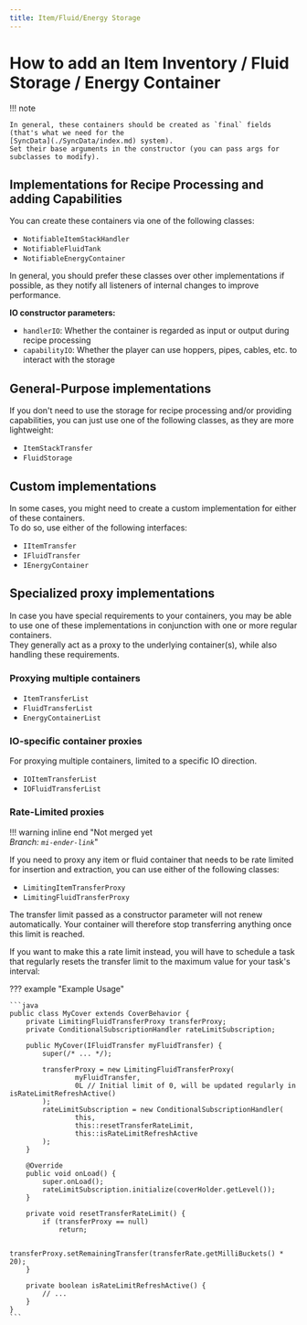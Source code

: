 ```yaml
---
title: Item/Fluid/Energy Storage
---
```



# How to add an Item Inventory / Fluid Storage / Energy Container

!!! note

    In general, these containers should be created as `final` fields (that's what we need for the
    [SyncData](./SyncData/index.md) system).  
    Set their base arguments in the constructor (you can pass args for subclasses to modify).


## Implementations for Recipe Processing and adding Capabilities

You can create these containers via one of the following classes:

- `NotifiableItemStackHandler`
- `NotifiableFluidTank`
- `NotifiableEnergyContainer`

In general, you should prefer these classes over other implementations if possible, as they notify all listeners
of internal changes to improve performance.

**IO constructor parameters:**

- `handlerIO`: Whether the container is regarded as input or output during recipe processing
- `capabilityIO`: Whether the player can use hoppers, pipes, cables, etc. to interact with the storage


## General-Purpose implementations

If you don't need to use the storage for recipe processing and/or providing capabilities, you can just use one of the
following classes, as they are more lightweight:

- `ItemStackTransfer`
- `FluidStorage`


## Custom implementations

In some cases, you might need to create a custom implementation for either of these containers.  
To do so, use either of the following interfaces:

- `IItemTransfer`
- `IFluidTransfer`
- `IEnergyContainer`


## Specialized proxy implementations

In case you have special requirements to your containers, you may be able to use one of these implementations in
conjunction with one or more regular containers.  
They generally act as a proxy to the underlying container(s), while also handling these requirements.


### Proxying multiple containers

- `ItemTransferList`
- `FluidTransferList`
- `EnergyContainerList`


### IO-specific container proxies

For proxying multiple containers, limited to a specific IO direction.

- `IOItemTransferList`
- `IOFluidTransferList`  


### Rate-Limited proxies

!!! warning inline end "Not merged yet<br>_Branch: `mi-ender-link`_"

If you need to proxy any item or fluid container that needs to be rate limited for insertion and extraction, you can
use either of the following classes:

- `LimitingItemTransferProxy`
- `LimitingFluidTransferProxy`

The transfer limit passed as a constructor parameter will not renew automatically. Your container will therefore stop
transferring anything once this limit is reached.

If you want to make this a rate limit instead, you will have to schedule a task that regularly resets the transfer
limit to the maximum value for your task's interval:

??? example "Example Usage"

    ```java
    public class MyCover extends CoverBehavior {
        private LimitingFluidTransferProxy transferProxy;
        private ConditionalSubscriptionHandler rateLimitSubscription;
        
        public MyCover(IFluidTransfer myFluidTransfer) {
            super(/* ... */);
            
            transferProxy = new LimitingFluidTransferProxy(
                    myFluidTransfer,
                    0L // Initial limit of 0, will be updated regularly in isRateLimitRefreshActive()
            );
            rateLimitSubscription = new ConditionalSubscriptionHandler(
                    this,
                    this::resetTransferRateLimit, 
                    this::isRateLimitRefreshActive
            );
        }
        
        @Override
        public void onLoad() {
            super.onLoad();
            rateLimitSubscription.initialize(coverHolder.getLevel());
        }
        
        private void resetTransferRateLimit() {
            if (transferProxy == null)
                return;
    
            transferProxy.setRemainingTransfer(transferRate.getMilliBuckets() * 20);
        }
        
        private boolean isRateLimitRefreshActive() {
            // ...
        }
    }
    ```